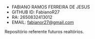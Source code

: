- FABIANO RAMOS FERREIRA DE JESUS
- GITHUB ID: FabianoR27
- RA: 2650832413012
- EMAIL: fabianor27@gmail.com


Repositório referente futuros realtórios.
